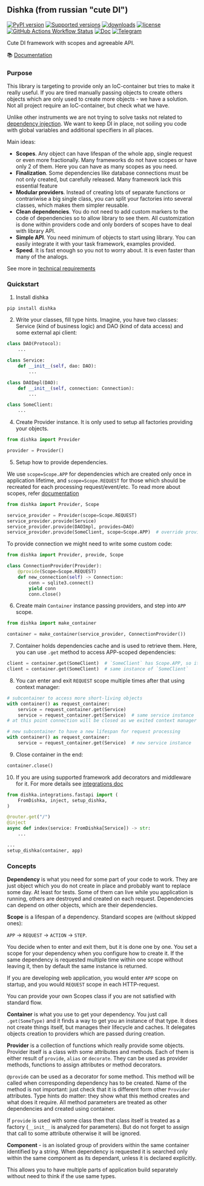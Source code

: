 ## Dishka (from russian "cute DI")

[![PyPI version](https://badge.fury.io/py/dishka.svg)](https://pypi.python.org/pypi/dishka)
[![Supported versions](https://img.shields.io/pypi/pyversions/dishka.svg)](https://pypi.python.org/pypi/dishka)
[![downloads](https://img.shields.io/pypi/dm/dishka.svg)](https://pypistats.org/packages/dishka)
[![license](https://img.shields.io/github/license/reagento/dishka)](https://github.com/reagento/dishka/blob/master/LICENSE)
[![GitHub Actions Workflow Status](https://img.shields.io/github/actions/workflow/status/reagento/dishka/setup.yml)](https://github.com/reagento/dishka/actions)
[![Doc](https://readthedocs.org/projects/dishka/badge/?version=latest&style=flat)](https://dishka.readthedocs.io)
[![Telegram](https://img.shields.io/badge/💬-Telegram-blue)](https://t.me/reagento_ru)

Cute DI framework with scopes and agreeable API.

📚 [Documentation](https://dishka.readthedocs.io)

### Purpose

This library is targeting to provide only an IoC-container but tries to make it really useful. 
If you are tired manually passing objects to create others objects which are only used to create more objects - we have a solution. 
Not all project require an IoC-container, but check what we have.

Unlike other instruments we are not trying to solve tasks not related to [dependency injection](https://dishka.readthedocs.io/en/latest/di_intro.html). We want to keep DI in place, not soiling you code with global variables and additional specifiers in all places.

Main ideas:
* **Scopes**. Any object can have lifespan of the whole app, single request or even more fractionally. Many frameworks do not have scopes or have only 2 of them. Here you can have as many scopes as you need.
* **Finalization**. Some dependencies like database connections must be not only created, but carefully released. Many framework lack this essential feature
* **Modular providers**. Instead of creating lots of separate functions or contrariwise a big single class, you can split your factories into several classes, which makes them simpler reusable.
* **Clean dependencies**. You do not need to add custom markers to the code of dependencies so to allow library to see them. All customization is done within providers code and only borders of scopes have to deal with library API.
* **Simple API**. You need minimum of objects to start using library. You can easily integrate it with your task framework, examples provided.
* **Speed**. It is fast enough so you not to worry about. It is even faster than many of the analogs.

See more in [technical requirements](https://dishka.readthedocs.io/en/latest/requirements/technical.html)

### Quickstart

1. Install dishka

```shell
pip install dishka
```

2. Write your classes, fill type hints. Imagine, you have two classes: Service (kind of business logic) and DAO (kind of data access) and some external api client:

```python
class DAO(Protocol):
    ...

class Service:
    def __init__(self, dao: DAO):
        ...

class DAOImpl(DAO):
    def __init__(self, connection: Connection):
        ...

class SomeClient:
    ...
```

4. Create Provider instance. It is only used to setup all factories providing your objects.

```python
from dishka import Provider

provider = Provider()
```


5. Setup how to provide dependencies.

We use `scope=Scope.APP` for dependencies which are created only once in application lifetime,
and `scope=Scope.REQUEST` for those which should be recreated for each processing request/event/etc.
To read more about scopes, refer [documentation](https://dishka.readthedocs.io/en/latest/advanced/scopes.html)

```python
from dishka import Provider, Scope

service_provider = Provider(scope=Scope.REQUEST)
service_provider.provide(Service)
service_provider.provide(DAOImpl, provides=DAO)
service_provider.provide(SomeClient, scope=Scope.APP)  # override provider scope
```

To provide connection we might need to write some custom code:

```python
from dishka import Provider, provide, Scope

class ConnectionProvider(Provider):
    @provide(Scope=Scope.REQUEST)
    def new_connection(self) -> Connection:
        conn = sqlite3.connect()
        yield conn
        conn.close()
```

6. Create main `Container` instance passing providers, and step into `APP` scope.

```python
from dishka import make_container

container = make_container(service_provider, ConnectionProvider())
```

7. Container holds dependencies cache and is used to retrieve them. Here, you can use `.get` method to access APP-scoped dependencies:

```python
client = container.get(SomeClient)  # `SomeClient` has Scope.APP, so it is accessible here
client = container.get(SomeClient)  # same instance of `SomeClient`
```


8. You can enter and exit `REQUEST` scope multiple times after that using context manager:

```python
# subcontainer to access more short-living objects
with container() as request_container:
    service = request_container.get(Service)
    service = request_container.get(Service)  # same service instance
# at this point connection will be closed as we exited context manager

# new subcontainer to have a new lifespan for request processing
with container() as request_container:
    service = request_container.get(Service)  # new service instance
```


9. Close container in the end:

```python
container.close()
```

10. If you are using supported framework add decorators and middleware for it.
For more details see [integrations doc](https://dishka.readthedocs.io/en/latest/integrations/index.html)

```python
from dishka.integrations.fastapi import (
    FromDishka, inject, setup_dishka,
)

@router.get("/")
@inject
async def index(service: FromDishka[Service]) -> str:
    ...

...
setup_dishka(container, app)
```

### Concepts

**Dependency** is what you need for some part of your code to work. They are just object which you do not create in place and probably want to replace some day. At least for tests.
Some of them can live while you application is running, others are destroyed and created on each request. Dependencies can depend on other objects, which are their dependencies.

**Scope** is a lifespan of a dependency. Standard scopes are (without skipped ones):

  `APP` -> `REQUEST` -> `ACTION` -> `STEP`.

You decide when to enter and exit them, but it is done one by one. You set a scope for your dependency when you configure how to create it. If the same dependency is requested multiple time within one scope without leaving it, then by default the same instance is returned.

If you are developing web application, you would enter `APP` scope on startup, and you would `REQUEST` scope in each HTTP-request.

You can provide your own Scopes class if you are not satisfied with standard flow.

**Container** is what you use to get your dependency. You just call `.get(SomeType)` and it finds a way to get you an instance of that type. It does not create things itself, but manages their lifecycle and caches. It delegates objects creation to providers which are passed during creation.

**Provider** is a collection of functions which really provide some objects. 
Provider itself is a class with some attributes and methods. Each of them is either result of `provide`, `alias` or `decorate`. They can be used as provider methods, functions to assign attributes or method decorators.

`@provide` can be used as a decorator for some method. This method will be called when corresponding dependency has to be created. Name of the method is not important: just check that it is different form other `Provider` attributes. Type hints do matter: they show what this method creates and what does it require. All method parameters are treated as other dependencies and created using container.

If `provide` is used with some class then that class itself is treated as a factory (`__init__` is analyzed for parameters). But do not forget to assign that call to some attribute otherwise it will be ignored.

**Component** - is an isolated group of providers within the same container identified by a string. When dependency is requested it is searched only within the same component as its dependant, unless it is declared explicitly.

This allows you to have multiple parts of application build separately without need to think if the use same types.

